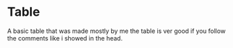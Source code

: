 # Table
A basic table that was made mostly by me the table is ver good if you follow the comments like i showed in the head.
